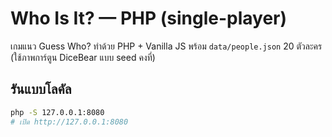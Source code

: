 # Who Is It? — PHP (single-player)

เกมแนว Guess Who? ทำด้วย PHP + Vanilla JS พร้อม `data/people.json` 20 ตัวละคร (ใช้ภาพการ์ตูน DiceBear แบบ seed คงที่)

## รันแบบโลคัล

```bash
php -S 127.0.0.1:8080
# เปิด http://127.0.0.1:8080
```
